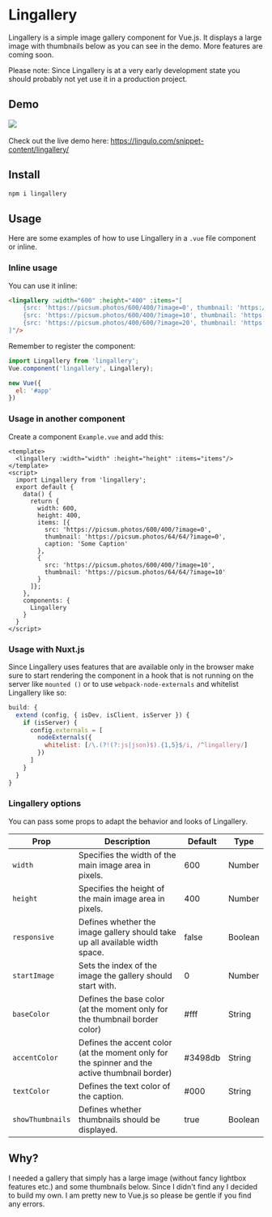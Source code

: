 # Lingallery
Lingallery is a simple image gallery component for Vue.js. It displays a large image with thumbnails below as you can see in the demo. More features are coming soon.

Please note: Since Lingallery is at a very early development state you should probably not yet use it in a production project.

## Demo
<img src="https://lingulo.com/snippet-content/lingallery/lingallery_screenshot.png">
<br><br>
Check out the live demo here: <a href="https://lingulo.com/snippet-content/lingallery/" target="_blank">https://lingulo.com/snippet-content/lingallery/</a>

## Install

```bash
npm i lingallery
```

## Usage

Here are some examples of how to use Lingallery in a `.vue` file component or inline. 

### Inline usage

You can use it inline:

```html
<lingallery :width="600" :height="400" :items="[
    {src: 'https://picsum.photos/600/400/?image=0', thumbnail: 'https://picsum.photos/64/64/?image=0', caption: 'Some Caption'},
    {src: 'https://picsum.photos/600/400/?image=10', thumbnail: 'https://picsum.photos/64/64/?image=10', caption: 'Another Caption'},
    {src: 'https://picsum.photos/400/600/?image=20', thumbnail: 'https://picsum.photos/64/64/?image=20'}
]"/>
```

Remember to register the component:

```javascript
import Lingallery from 'lingallery';
Vue.component('lingallery', Lingallery);

new Vue({
  el: '#app'
})
```

### Usage in another component

Create a component `Example.vue` and add this:

```vue
<template>
  <lingallery :width="width" :height="height" :items="items"/>
</template>
<script>
  import Lingallery from 'lingallery';
  export default {
    data() {
      return {
        width: 600,
        height: 400,
        items: [{
          src: 'https://picsum.photos/600/400/?image=0',
          thumbnail: 'https://picsum.photos/64/64/?image=0',
          caption: 'Some Caption'
        },
        {
          src: 'https://picsum.photos/600/400/?image=10',
          thumbnail: 'https://picsum.photos/64/64/?image=10'
        }
      ]};
    },
    components: {
      Lingallery
    }
  }
</script>
```

### Usage with Nuxt.js

Since Lingallery uses features that are available only in the browser make sure to start rendering the component in a hook that is not running on the server like `mounted ()` or to use `webpack-node-externals` and whitelist Lingallery like so:

```javascript
build: {
  extend (config, { isDev, isClient, isServer }) {
    if (isServer) {
      config.externals = [
        nodeExternals({
          whitelist: [/\.(?!(?:js|json)$).{1,5}$/i, /^lingallery/]
        })
      ]
    }
  }
}
```

### Lingallery options

You can pass some props to adapt the behavior and looks of Lingallery.

| Prop        | Description | Default | Type |
|-------------|-------------|---------|------|
| `width` | Specifies the width of the main image area in pixels. | 600 | Number |
| `height` | Specifies the height of the main image area in pixels. | 400 | Number |
| `responsive` | Defines whether the image gallery should take up all available width space. | false | Boolean |
| `startImage` | Sets the index of the image the gallery should start with. | 0 | Number |
| `baseColor` | Defines the base color (at the moment only for the thumbnail border color) | #fff | String |
| `accentColor` | Defines the accent color (at the moment only for the spinner and the active thumbnail border) | #3498db | String |
| `textColor` | Defines the text color of the caption. | #000 | String |
| `showThumbnails` | Defines whether thumbnails should be displayed. | true | Boolean |

## Why?

I needed a gallery that simply has a large image (without fancy lightbox features etc.) and some thumbnails below. Since I didn't find any I decided to build my own. I am pretty new to Vue.js so please be gentle if you find any errors.